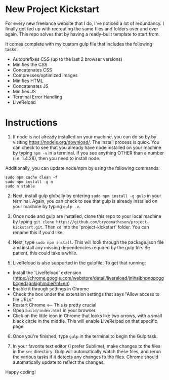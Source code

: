 # New Project Kickstart
For every new freelance website that I do, I've noticed a lot of redundancy. I finally got fed up with recreating the same files and folders over and over again. This repo solves that by having a ready-built template to start from.

It comes complete with my custom gulp file that includes the following tasks:
* Autoprefixes CSS (up to the last 2 browser versions)
* Minifies the CSS
* Concatenates CSS
* Compresses/optimized images
* Minifies HTML
* Concatenates JS
* Minifies JS
* Terminal Error Handling
* LiveReload

# Instructions
1) If node is not already installed on your machine, you can do so by by visiting https://nodejs.org/download/. The install process is quick. You can check to see that you already have node installed on your machine by typing `npm -v` in a terminal. If you see anything OTHER than a number (i.e. 1.4.28), then you need to install node.

Additionally, you can update node/npm by using the following commands:

    sudo npm cache clean -f
    sudo npm install -g n
    sudo n stable

2) Next, install gulp globally by entering `sudo npm install -g gulp` in your terminal. Again, you can check to see that gulp is already installed on your machine by typing `gulp -v`.

3) Once node and gulp are installed, clone this repo to your local machine by typing `git clone https://github.com/brycematheson/project-kickstart.git`. Then `cd` into the 'project-kickstart' folder. You can rename this if you'd like.

4) Next, type `sudo npm install`. This will look through the package.json file and install any missing dependencies required by the gulp file. Be patient, this could take a while.

5) LiveReload is also supported in the gulpfile. To get that running:

* Install the 'LiveReload' extension (https://chrome.google.com/webstore/detail/livereload/jnihajbhpnppcggbcgedagnkighmdlei?hl=en)
* Enable it through settings in Chrome
* Check the box under the extension settings that says "Allow access to file URLs"
* Restart Chrome <-- This is pretty crucial
* Open `build/index.html` in your browser.
* Click on the little icon in Chrome that looks like two arrows, with a small black circle in the middle. This will enable LiveReload on that specific page.

6) Once you're finished, type `gulp` in the terminal to begin the Gulp task.

7) In your favorite text editor (I prefer Sublime), make changes to the files in the `src` directory. Gulp will automatically watch these files, and rerun the various tasks if it detects any changes to the files. Chrome should automatically update to reflect the changes.

Happy coding!
